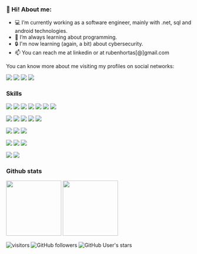 ### 👋 Hi! About me:

- 💻 I’m currently working as a software engineer, mainly with .net, sql and android technologies.
- 🌱 I’m always learning about programming. 
- 🔒 I'm now learning (again, a bit) about cybersecurity.
- 📫 You can reach me at linkedin or at rubenhortas[@]gmail.com

You can know more about me visiting my profiles on social networks:

[<img src="https://img.shields.io/badge/Linkedin-rubenhortas-informational?&logo=linkedin&logoColor=white&color=%230A66C2">](https://www.linkedin.com/in/rubenhortas) 
[<img src="https://img.shields.io/badge/Google%20developer-rubenhortas-informational?&logo=google&logoColor=white&color=%234285F4">](https://developers.google.com/profile/u/rubenhortas)
[<img src="https://img.shields.io/badge/Microsoft%20learn-rubenhortas-informational?&logo=microsoft&logoColor=white&color=%235E5E5E">](https://docs.microsoft.com/es-es/users/rhortas/)
[<img src="https://img.shields.io/badge/Hack%20the%20box-Trazi-informational?&logo=hackthebox&logoColor=white&color=%239FEF00">](https://app.hackthebox.com/profile/1009738)

### Skills
![](https://img.shields.io/badge/Language-VB.NET-informational?&logo=.net&logoColor=white&color=%23512BD4)
![](https://img.shields.io/badge/Language-C%23-informational?&logo=csharp&logoColor=white&color=%23239120)
![](https://img.shields.io/badge/Language-Java-informational?&logo=java&logoColor=white&color=%23007396)
![](https://img.shields.io/badge/Language-SQL-informational?&logo=ibm&logoColor=white&color=%23052FAD)
![](https://img.shields.io/badge/Language-Python-informational?&logo=python&logoColor=white&color=%233776AB)
![](https://img.shields.io/badge/Language-GNU/Bash-informational?&logo=gnubash&logoColor=white&color=%234EAA25)
![](https://img.shields.io/badge/Language-C-informational?&logo=c&logoColor=white&color=%23A8B9CC)

![](https://img.shields.io/badge/IDE-Visual%20Studio-informational?&logo=visualstudio&logoColor=white&color=%235C2D91)
![](https://img.shields.io/badge/IDE-Android%20Studio-informational?&logo=androidstudio&logoColor=white&color=%233DDC84)
![](https://img.shields.io/badge/IDE-Pycharm-informational?&logo=pycharm&logoColor=white&color=%23000000)
![](https://img.shields.io/badge/IDE-IntelliJ%20IDEA-informational?&logo=intellijidea&logoColor=white&color=%23000000)
![](https://img.shields.io/badge/IDE-Visual%20Studio%20Code-informational?&logo=visualstudiocode&logoColor=white&color=%23007ACC)

![](https://img.shields.io/badge/Framework-.NET-informational?&logo=.net&logoColor=white&color=%23512BD4)
![](https://img.shields.io/badge/Framework-Android-informational?&logo=android&logoColor=white&color=%233DDC84)
![](https://img.shields.io/badge/Framework-Xamarin-informational?&logo=xamarin&logoColor=white&color=%233498DB)

![](https://img.shields.io/badge/Version%20Control-Git-informational?&logo=git&logoColor=white&color=%23F05032)
![](https://img.shields.io/badge/Version%20Control-Github-informational?&logo=github&logoColor=white&color=%23181717)
![](https://img.shields.io/badge/Version%20Control-TFS-informational?&logo=.net&logoColor=white&color=%23512BD4)

![](https://img.shields.io/badge/Operating%20System-Debian%20GNU%2FLinux-informational?&logo=debian&logoColor=white&color=%23A81D33)
![](https://img.shields.io/badge/Operating%20System-Windows-informational?&logo=windows&logoColor=white&color=%230078D6)

### Github stats
<img height="150px" src="https://github-readme-stats.vercel.app/api?username=rubenhortas&count_private=true&show_icons=true&theme=dark"> <img height="150px" src="https://github-readme-stats.vercel.app/api/top-langs/?username=rubenhortas&layout=compact&theme=dark">

![visitors](https://visitor-badge.laobi.icu/badge?page_id=rubenhortas)
![GitHub followers](https://img.shields.io/github/followers/rubenhortas?style=social) 
![GitHub User's stars](https://img.shields.io/github/stars/rubenhortas?style=social)
